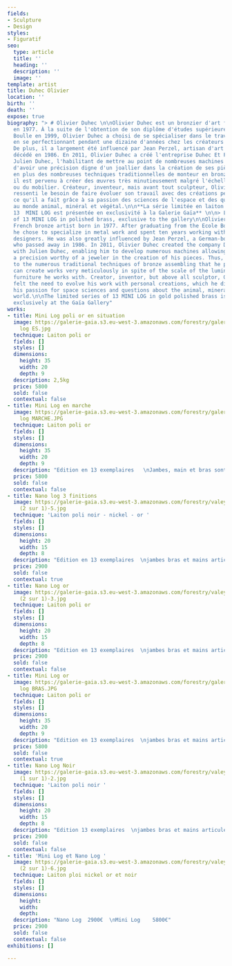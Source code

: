 ```yaml
---
fields:
- Sculpture
- Design
styles:
- Figuratif
seo:
  type: article
  title: ''
  heading: ''
  description: ''
  image: ''
template: artist
title: Duhec Olivier
location: ''
birth: ''
death: ''
expose: true
biography: "> # Olivier Duhec \n\nOlivier Duhec est un bronzier d'art français né
  en 1977. À la suite de l'obtention de son diplôme d'études supérieure à l'Ecole
  Boulle en 1999, Olivier Duhec a choisi de se spécialiser dans le travail du métal
  en se perfectionnant pendant une dizaine d'années chez les créateurs les plus prestigieux.
  De plus, il a largement été influencé par Jean Perzel, artisan d'art né en Allemagne
  décédé en 1986. En 2011, Olivier Duhec a créé l'entreprise Duhec Et Frères avec
  Julien Duhec, l'habilitant de mettre au point de nombreuses machines lui permettant
  d'avoir une précision digne d'un joallier dans la création de ses pièces. Ainsi,
  en plus des nombreuses techniques traditionnelles de monteur en bronze qu'il possède,
  il est pervenu à créer des œuvres très minutieusement malgré l'échelle du luminaire
  ou du mobilier. Créateur, inventeur, mais avant tout sculpteur, Olivier Duhec a
  ressenti le besoin de faire évoluer son travail avec des créations personnelles,
  ce qu'il a fait grâce à sa passion des sciences de l'espace et des questions quant
  au monde animal, minéral et végétal.\n\n**La série limitée en laiton poli or de
  13  MINI LOG est présentée en exclusivité à la Galerie Gaïa** \n\n> Limited series
  of 13 MINI LOG in polished brass, exclusive to the gallery\n\nOlivier Duhec is a
  French bronze artist born in 1977. After graduating from the Ecole Boulle in 1999,
  he chose to specialize in metal work and spent ten years working with the most prestigious
  designers. He was also greatly influenced by Jean Perzel, a German-born craftsman
  who passed away in 1986. In 2011, Olivier Duhec created the company Duhec Et Frères
  with Julien Duhec, enabling him to develop numerous machines allowing him to have
  a precision worthy of a jeweler in the creation of his pieces. Thus, in addition
  to the numerous traditional techniques of bronze assembling that he possesses, he
  can create works very meticulously in spite of the scale of the luminary or the
  furniture he works with. Creator, inventor, but above all sculptor, Olivier Duhec
  felt the need to evolve his work with personal creations, which he did thanks to
  his passion for space sciences and questions about the animal, mineral and vegetable
  world.\n\nThe limited series of 13 MINI LOG in gold polished brass is presented
  exclusively at the Gaïa Gallery"
works:
- title: Mini Log poli or en situation
  image: https://galerie-gaia.s3.eu-west-3.amazonaws.com/forestry/galerie-gaia-olivier-duhec-mini
    log ES.jpg
  technique: Laiton poli or
  fields: []
  styles: []
  dimensions:
    height: 35
    width: 20
    depth: 9
  description: 2,5kg
  price: 5800
  sold: false
  contextual: false
- title: Mini Log en marche
  image: https://galerie-gaia.s3.eu-west-3.amazonaws.com/forestry/galerie-gaia-olivier-duhec-mini
    log MARCHE.JPG
  technique: Laiton poli or
  fields: []
  styles: []
  dimensions:
    height: 35
    width: 20
    depth: 9
  description: "Edition en 13 exemplaires   \nJambes, main et bras sont articulés "
  price: 5800
  sold: false
  contextual: false
- title: Nano log 3 finitions
  image: https://galerie-gaia.s3.eu-west-3.amazonaws.com/forestry/valeyrie durant
    (2 sur 1)-5.jpg
  technique: 'Laiton poli noir - nickel - or '
  fields: []
  styles: []
  dimensions:
    height: 20
    width: 15
    depth: 8
  description: "Edition en 13 exemplaires  \njambes bras et mains articulés 1kg"
  price: 2900
  sold: false
  contextual: true
- title: Nano Log or
  image: https://galerie-gaia.s3.eu-west-3.amazonaws.com/forestry/valeyrie durant
    (2 sur 1)-3.jpg
  technique: Laiton poli or
  fields: []
  styles: []
  dimensions:
    height: 20
    width: 15
    depth: 8
  description: "Edition en 13 exemplaires  \njambes bras et mains articulés  \n1 kg"
  price: 2900
  sold: false
  contextual: false
- title: Mini Log or
  image: https://galerie-gaia.s3.eu-west-3.amazonaws.com/forestry/galerie-gaia-olivier-duhec-mini
    log BRAS.JPG
  technique: Laiton poli or
  fields: []
  styles: []
  dimensions:
    height: 35
    width: 20
    depth: 9
  description: "Edition en 13 exemplaires  \njambes bras et mains articulés 3kg"
  price: 5800
  sold: false
  contextual: true
- title: Nano Log Noir
  image: https://galerie-gaia.s3.eu-west-3.amazonaws.com/forestry/valeyrie durant
    (1 sur 1)-2.jpg
  technique: 'Laiton poli noir '
  fields: []
  styles: []
  dimensions:
    height: 20
    width: 15
    depth: 8
  description: "Edition 13 exemplaires  \njambes bras et mains articulés  \n1 kg"
  price: 2900
  sold: false
  contextual: false
- title: 'Mini Log et Nano Log '
  image: https://galerie-gaia.s3.eu-west-3.amazonaws.com/forestry/valeyrie durant
    (2 sur 1)-6.jpg
  technique: Laiton ploi nickel or et noir
  fields: []
  styles: []
  dimensions:
    height: 
    width: 
    depth: 
  description: "Nano Log  2900€  \nMini Log    5800€"
  price: 2900
  sold: false
  contextual: false
exhibitions: []

---
```

